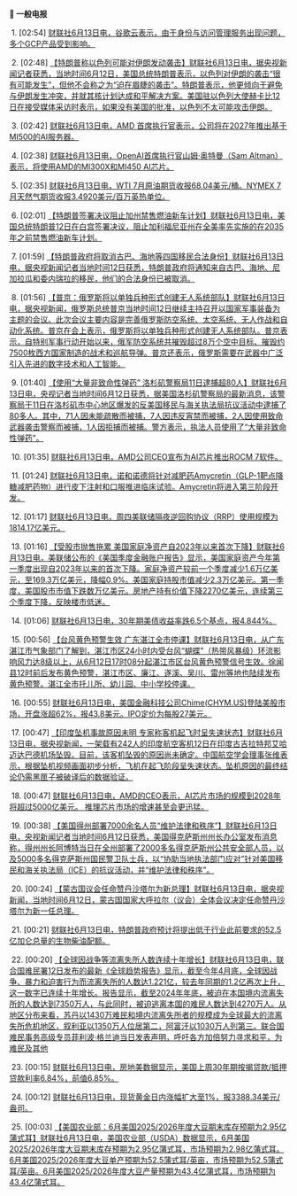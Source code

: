 **📰 一般电报**

  1. [02:54] [财联社6月13日电，谷歌云表示，由于身份与访问管理服务出现问题，多个GCP产品受到影响。](https://www.cls.cn/detail/2056151)

  2. [02:48] [【特朗普称以色列可能对伊朗发动袭击】财联社6月13日电，据央视新闻记者获悉，当地时间6月12日，美国总统特朗普表示，以色列对伊朗的袭击“很有可能发生”，但他不会称之为“迫在眉睫的袭击”。特朗普表示，他更倾向于避免与伊朗发生冲突，并就其核计划达成和平解决方案。美国驻以色列大使赫卡比12日在接受媒体采访时表示，如果没有美国的批准，以色列不太可能攻击伊朗。](https://www.cls.cn/detail/2056150)

  3. [02:42] [财联社6月13日电，AMD 首席执行官表示，公司将在2027年推出基于MI500的AI服务器。](https://www.cls.cn/detail/2056149)

  4. [02:38] [财联社6月13日电，OpenAI首席执行官山姆·奥特曼（Sam Altman）表示，将使用AMD的MI300X和MI450 AI芯片。](https://www.cls.cn/detail/2056148)

  5. [02:35] [财联社6月13日电，WTI 7月原油期货收报68.04美元/桶。NYMEX 7月天然气期货收报3.4920美元/百万英热单位。](https://www.cls.cn/detail/2056146)

  6. [02:01] [【特朗普签署决议阻止加州禁售燃油新车计划】财联社6月13日电，美国总统特朗普12日在白宫签署决议，阻止加利福尼亚州在全美率先实施的在2035年之前禁售燃油新车计划。](https://www.cls.cn/detail/2056144)

  7. [01:59] [【特朗普政府将取消古巴、海地等四国移民合法身份】财联社6月13日电，据央视新闻记者当地时间12日获悉，特朗普政府将通知来自古巴、海地、尼加拉瓜和委内瑞拉的移民，他们的合法身份已被取消。](https://www.cls.cn/detail/2056142)

  8. [01:56] [【普京：俄罗斯将以单独兵种形式创建无人系统部队】财联社6月13日电，据央视新闻，俄罗斯总统普京当地时间12日继续主持召开以国家军事装备为主题的会议。此次会议主要内容是完善俄罗斯防空系统、太空系统、无人作战和自动化系统。普京在会上表示，俄罗斯将以单独兵种形式创建无人系统部队。普京表示，自特别军事行动开始以来，俄军防空系统共摧毁超过8万个空中目标、摧毁约7500枚西方国家制造的战术和巡航导弹。普京还表示，俄罗斯需要在武器中广泛引入先进的数字技术和人工智能。](https://www.cls.cn/detail/2056141)

  9. [01:40] [【使用“大量非致命性弹药” 洛杉矶警察局11日逮捕超80人】财联社6月13日电，央视记者当地时间6月12日获悉，据美国洛杉矶警察局的最新消息，该警察局于11日在洛杉矶市中心地区爆发的反美国移民与海关执法局抗议活动中逮捕了80多人。其中，71人因未能疏散而被捕，7人因违反宵禁而被捕，2人因使用致命武器袭击警察而被捕，1人因拒捕而被捕。警方表示，执法人员使用了“大量非致命性弹药”。](https://www.cls.cn/detail/2056140)

  10. [01:35] [财联社6月13日电，AMD公司CEO宣布为AI芯片推出ROCM 7软件。](https://www.cls.cn/detail/2056139)

  11. [01:24] [财联社6月13日电，诺和诺德将针对减肥药Amycretin（GLP-1靶点降糖减肥药物）进行皮下注射和口服推进临床试验。Amycretin将进入第三阶段开发。](https://www.cls.cn/detail/2056138)

  12. [01:17] [财联社6月13日电，周四美联储隔夜逆回购协议（RRP）使用规模为1814.17亿美元。](https://www.cls.cn/detail/2056137)

  13. [01:16] [【受股市抛售拖累 美国家庭净资产自2023年以来首次下降】财联社6月13日电，美联储公布的《美国季度金融账户报告》显示，美国家庭资产今年第一季度出现自2023年以来的首次下降。家庭净资产较前一个季度减少1.6万亿美元，至169.3万亿美元，降幅0.9%。美国家庭持股市值减少2.3万亿美元。第一季度，美国股市市值下跌数万亿美元。房地产持有价值下降2270亿美元，连续第三个季度下降，反映楼市低迷。](https://www.cls.cn/detail/2056136)

  14. [01:06] [财联社6月13日电，30年期美债收益率跌6.5个基点，报4.844%。](https://www.cls.cn/detail/2056135)

  15. [00:56] [【台风黄色预警生效 广东湛江全市停课】财联社6月13日电，从广东湛江市气象部门了解到，湛江市区24小时内受台风“蝴蝶”（热带风暴级）环流影响风力达8级以上，从6月12日17时08分起湛江市区台风黄色预警信号生效。徐闻县12时前后发布黄色预警，湛江市区、廉江、遂溪、吴川、雷州等地也陆续发布黄色预警。湛江全市托儿所、幼儿园、中小学校停课。](https://www.cls.cn/detail/2056133)

  16. [00:55] [财联社6月13日电，美国金融科技公司Chime(CHYM.US)登陆美股市场，开盘涨超62%，报43.8美元。IPO定价为每股27美元。](https://www.cls.cn/detail/2056132)

  17. [00:47] [【印度坠机事故原因未明 专家称客机起飞时呈失速状态】财联社6月13日电，据央视新闻，一架载有242人的印度航空客机12日在印度古吉拉特邦艾哈迈达巴德机场坠毁。目前，该客机坠毁的原因尚未确定。中国航空学会理事张维表示，根据坠机视频画面初步分析，飞机在起飞阶段呈失速状态。坠机原因的最终结论仍需黑匣子被破译后的数据验证。](https://www.cls.cn/detail/2056130)

  18. [00:47] [财联社6月13日电，AMD的CEO表示，AI芯片市场的规模到2028年将超过5000亿美元。 推理芯片市场的增速甚至会更迅猛。](https://www.cls.cn/detail/2056129)

  19. [00:38] [【美国得州部署7000余名人员“维护法律和秩序”】财联社6月13日电，央视新闻记者当地时间6月12日获悉，美国得克萨斯州州长办公室发布消息称，得州州长阿博特当日在全州部署了2000多名得克萨斯州公共安全部人员，以及5000多名得克萨斯州国民警卫队士兵，以“协助当地执法部门应对”针对美国移民和海关执法局（ICE）的抗议活动，并“维护法律和秩序”。](https://www.cls.cn/detail/2056127)

  20. [00:24] [【蒙古国议会任命赞丹沙塔尔为新总理】财联社6月13日电，据央视新闻，当地时间6月12日，蒙古国国家大呼拉尔（议会）全体会议决定任命赞丹沙塔尔为新一任总理。](https://www.cls.cn/detail/2056126)

  21. [00:21] [财联社6月13日电，特朗普政府预计将提出低于行业此前要求的52.5亿加仑总量的生物柴油配额。](https://www.cls.cn/detail/2056125)

  22. [00:20] [【全球因战争等流离失所人数连续十年增长】财联社6月13日电，联合国难民署12日发布的最新《全球趋势报告》显示，截至今年4月底，全球因战争、暴力和迫害行为而流离失所的人数达1.221亿，较去年同期的1.2亿再次上升，这一数字已连续十年增长。报告显示，截至2024年年底，被迫在本国境内流离失所的人数达到7350万人，与此同时，被迫逃离本国的难民人数达到4270万人。从地区分布来看，苏丹以1430万难民和境内流离失所者的规模成为全球最大的流离失所危机地区，叙利亚以1350万人位居第二，阿富汗以1030万人列第三。联合国难民事务高级专员菲利波·格兰迪当日发表声明，呼吁各方加倍努力寻求和平，为难民及其他](https://www.cls.cn/detail/2056124)

  23. [00:15] [财联社6月13日电，房地美数据显示，美国上周30年期按揭贷款/抵押贷款利率6.84%，前值6.85%。](https://www.cls.cn/detail/2056122)

  24. [00:12] [财联社6月13日电，现货黄金日内涨幅扩大至1%，报3388.34美元/盎司。](https://www.cls.cn/detail/2056120)

  25. [00:03] [【美国农业部：6月美国2025/2026年度大豆期末库存预期为2.95亿蒲式耳】财联社6月13日电，美国农业部（USDA）数据显示，6月美国2025/2026年度大豆期末库存预期为2.95亿蒲式耳，市场预期为2.98亿蒲式耳。6月美国2025/2026年度大豆单产预期为52.5蒲式耳/英亩，市场预期为52.5蒲式耳/英亩。6月美国2025/2026年度大豆产量预期为43.4亿蒲式耳，市场预期为43.4亿蒲式耳。](https://www.cls.cn/detail/2056119)

